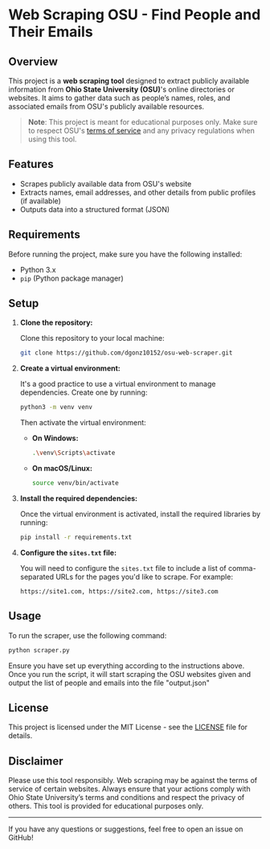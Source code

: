 # Web Scraping OSU - Find People and Their Emails

## Overview

This project is a **web scraping tool** designed to extract publicly available information from **Ohio State University (OSU)**'s online directories or websites. It aims to gather data such as people’s names, roles, and associated emails from OSU's publicly available resources.

> **Note**: This project is meant for educational purposes only. Make sure to respect OSU's [terms of service](https://www.osu.edu/privacy/) and any privacy regulations when using this tool.

## Features

- Scrapes publicly available data from OSU's website
- Extracts names, email addresses, and other details from public profiles (if available)
- Outputs data into a structured format (JSON)

## Requirements

Before running the project, make sure you have the following installed:

- Python 3.x
- `pip` (Python package manager)

## Setup

1. **Clone the repository:**

   Clone this repository to your local machine:

   ```bash
   git clone https://github.com/dgonz10152/osu-web-scraper.git
   ```

2. **Create a virtual environment:**

   It's a good practice to use a virtual environment to manage dependencies. Create one by running:

   ```bash
   python3 -m venv venv
   ```

   Then activate the virtual environment:

   - **On Windows:**

     ```bash
     .\venv\Scripts\activate
     ```

   - **On macOS/Linux:**

     ```bash
     source venv/bin/activate
     ```

3. **Install the required dependencies:**

   Once the virtual environment is activated, install the required libraries by running:

   ```bash
   pip install -r requirements.txt
   ```

4. **Configure the `sites.txt` file:**

   You will need to configure the `sites.txt` file to include a list of comma-separated URLs for the pages you'd like to scrape. For example:

   ```
   https://site1.com, https://site2.com, https://site3.com
   ```

## Usage

To run the scraper, use the following command:

```bash
python scraper.py
```

Ensure you have set up everything according to the instructions above. Once you run the script, it will start scraping the OSU websites given and output the list of people and emails into the file "output.json"

## License

This project is licensed under the MIT License - see the [LICENSE](LICENSE) file for details.

## Disclaimer

Please use this tool responsibly. Web scraping may be against the terms of service of certain websites. Always ensure that your actions comply with Ohio State University’s terms and conditions and respect the privacy of others. This tool is provided for educational purposes only.

---

If you have any questions or suggestions, feel free to open an issue on GitHub!
